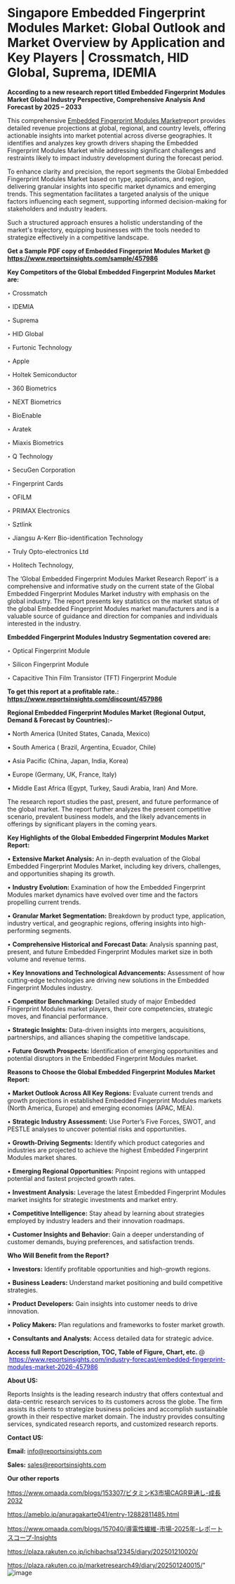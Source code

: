 # Singapore Embedded Fingerprint Modules Market: Global Outlook and Market Overview by Application and Key Players | Crossmatch, HID Global, Suprema, IDEMIA

<strong>According to a new research report titled Embedded Fingerprint Modules Market Global Industry Perspective, Comprehensive Analysis And Forecast by 2025 – 2033</strong>

This comprehensive <a href=https://www.reportsinsights.com/sample/457986>Embedded Fingerprint Modules Market</a>report provides detailed revenue projections at global, regional, and country levels, offering actionable insights into market potential across diverse geographies. It identifies and analyzes key growth drivers shaping the Embedded Fingerprint Modules Market while addressing significant challenges and restraints likely to impact industry development during the forecast period.

To enhance clarity and precision, the report segments the Global Embedded Fingerprint Modules Market based on type, applications, and region, delivering granular insights into specific market dynamics and emerging trends. This segmentation facilitates a targeted analysis of the unique factors influencing each segment, supporting informed decision-making for stakeholders and industry leaders.

Such a structured approach ensures a holistic understanding of the market's trajectory, equipping businesses with the tools needed to strategize effectively in a competitive landscape.

<strong>Get a Sample PDF copy of Embedded Fingerprint Modules Market </strong><strong>@<a href=https://www.reportsinsights.com/sample/457986 style=color:#0000ff;> https://www.reportsinsights.com/sample/457986</a></strong></font>

<strong>Key Competitors of the Global Embedded Fingerprint Modules Market are:</strong>

‣ Crossmatch

‣ IDEMIA

‣ Suprema

‣ HID Global

‣ Furtonic Technology

‣ Apple

‣ Holtek Semiconductor

‣ 360 Biometrics

‣ NEXT Biometrics

‣ BioEnable

‣ Aratek

‣ Miaxis Biometrics

‣ Q Technology

‣ SecuGen Corporation

‣ Fingerprint Cards

‣ OFILM

‣ PRIMAX Electronics

‣ Sztlink

‣ Jiangsu A-Kerr Bio-identification Technology

‣ Truly Opto-electronics Ltd

‣ Holitech Technology,

The ‘Global Embedded Fingerprint Modules Market Research Report’ is a comprehensive and informative study on the current state of the Global Embedded Fingerprint Modules Market industry with emphasis on the global industry. The report presents key statistics on the market status of the global Embedded Fingerprint Modules market manufacturers and is a valuable source of guidance and direction for companies and individuals interested in the industry.

<strong>Embedded Fingerprint Modules Industry Segmentation covered are:</strong>

‣ Optical Fingerprint Module

‣ Silicon Fingerprint Module

‣ Capacitive Thin Film Transistor (TFT) Fingerprint Module

<strong>To get this report at a profitable rate.: <a href=https://www.reportsinsights.com/discount/457986 style=color:#0000ff;>https://www.reportsinsights.com/discount/457986</a></strong></font>

<strong>Regional Embedded Fingerprint Modules Market (Regional Output, Demand &amp; Forecast by Countries):-</strong>

• North America (United States, Canada, Mexico)

• South America ( Brazil, Argentina, Ecuador, Chile)

• Asia Pacific (China, Japan, India, Korea)

• Europe (Germany, UK, France, Italy)

• Middle East Africa (Egypt, Turkey, Saudi Arabia, Iran) And More.

The research report studies the past, present, and future performance of the global market. The report further analyzes the present competitive scenario, prevalent business models, and the likely advancements in offerings by significant players in the coming years.

<strong>Key Highlights of the Global Embedded Fingerprint Modules Market Report:</strong>

• <strong>Extensive Market Analysis:</strong> An in-depth evaluation of the Global Embedded Fingerprint Modules Market, including key drivers, challenges, and opportunities shaping its growth.

• <strong>Industry Evolution:</strong> Examination of how the Embedded Fingerprint Modules market dynamics have evolved over time and the factors propelling current trends.

• <strong>Granular Market Segmentation:</strong> Breakdown by product type, application, industry vertical, and geographic regions, offering insights into high-performing segments.

• <strong>Comprehensive Historical and Forecast Data:</strong> Analysis spanning past, present, and future Embedded Fingerprint Modules market size in both volume and revenue terms.

• <strong>Key Innovations and Technological Advancements:</strong> Assessment of how cutting-edge technologies are driving new solutions in the Embedded Fingerprint Modules industry.

• <strong>Competitor Benchmarking:</strong> Detailed study of major Embedded Fingerprint Modules market players, their core competencies, strategic moves, and financial performance.

• <strong>Strategic Insights:</strong> Data-driven insights into mergers, acquisitions, partnerships, and alliances shaping the competitive landscape.

• <strong>Future Growth Prospects:</strong> Identification of emerging opportunities and potential disruptors in the Embedded Fingerprint Modules market.

<strong>Reasons to Choose the Global Embedded Fingerprint Modules Market Report:</strong>

• <strong>Market Outlook Across All Key Regions:</strong> Evaluate current trends and growth projections in established Embedded Fingerprint Modules markets (North America, Europe) and emerging economies (APAC, MEA).

• <strong>Strategic Industry Assessment:</strong> Use Porter’s Five Forces, SWOT, and PESTLE analyses to uncover potential risks and opportunities.

• <strong>Growth-Driving Segments:</strong> Identify which product categories and industries are projected to achieve the highest Embedded Fingerprint Modules market shares.

• <strong>Emerging Regional Opportunities:</strong> Pinpoint regions with untapped potential and fastest projected growth rates.

• <strong>Investment Analysis:</strong> Leverage the latest Embedded Fingerprint Modules market insights for strategic investments and market entry.

• <strong>Competitive Intelligence:</strong> Stay ahead by learning about strategies employed by industry leaders and their innovation roadmaps.

• <strong>Customer Insights and Behavior:</strong> Gain a deeper understanding of customer demands, buying preferences, and satisfaction trends.

<strong>Who Will Benefit from the Report?</strong>

• <strong>Investors:</strong> Identify profitable opportunities and high-growth regions.

• <strong>Business Leaders:</strong> Understand market positioning and build competitive strategies.

• <strong>Product Developers:</strong> Gain insights into customer needs to drive innovation.

• <strong>Policy Makers:</strong> Plan regulations and frameworks to foster market growth.

• <strong>Consultants and Analysts:</strong> Access detailed data for strategic advice.
</ul>
<strong>Access full Report Description, TOC, Table of Figure, Chart, etc. </strong>@  <a href=https://www.reportsinsights.com/industry-forecast/embedded-fingerprint-modules-market-2026-457986 style=color:#0000ff;>https://www.reportsinsights.com/industry-forecast/embedded-fingerprint-modules-market-2026-457986</a></font>

<strong><strong>About US</strong>:</strong>

Reports Insights is the leading research industry that offers contextual and data-centric research services to its customers across the globe. The firm assists its clients to strategize business policies and accomplish sustainable growth in their respective market domain. The industry provides consulting services, syndicated research reports, and customized research reports.

<strong>Contact US:</strong>

<p class=""""><b>Email:</b> <a href=mailto:info@reportsinsights.com>info@reportsinsights.com</a></p>
<p class=""""><b>Sales:</b> <a href=mailto:sales@reportsinsights.com>sales@reportsinsights.com</a></p>

<strong>Our other reports</strong>

<a href=https://www.omaada.com/blogs/153307/ビタミンK3市場CAGR見通し-成長2032>https://www.omaada.com/blogs/153307/ビタミンK3市場CAGR見通し-成長2032</a>

<a href=https://ameblo.jp/anuragakarte041/entry-12882811485.html>https://ameblo.jp/anuragakarte041/entry-12882811485.html</a>

<a href=https://www.omaada.com/blogs/157040/導電性繊維-市場-2025年-レポートスコープ-Insights>https://www.omaada.com/blogs/157040/導電性繊維-市場-2025年-レポートスコープ-Insights</a>

<a href=https://plaza.rakuten.co.jp/ichibachsa12345/diary/202501210020/>https://plaza.rakuten.co.jp/ichibachsa12345/diary/202501210020/</a>

<a href=https://plaza.rakuten.co.jp/marketresearch49/diary/202501240015/>https://plaza.rakuten.co.jp/marketresearch49/diary/202501240015/</a>"
![image](https://github.com/user-attachments/assets/be73f452-3ce7-4363-9fcc-2b41408faa63)
